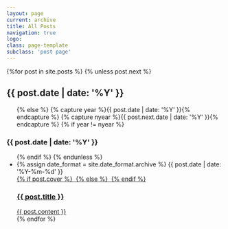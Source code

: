 ```yaml
---
layout: page
current: archive
title: All Posts
navigation: true
logo:
class: page-template
subclass: 'post page'
---
```


<article class="archive-list">
    {%for post in site.posts %}
        {% unless post.next %}
            <h2>{{ post.date | date: '%Y' }}</h2>
            <ul>
        {% else %}
            {% capture year %}{{ post.date | date: '%Y' }}{% endcapture %}
            {% capture nyear %}{{ post.next.date | date: '%Y' }}{% endcapture %}
            {% if year != nyear %}
                </ul>
                <h3>{{ post.date | date: '%Y' }}</h3>
                <ul>
            {% endif %}
        {% endunless %}
        <li>
            <div class="post-date">
                {% assign date_format = site.date_format.archive %}
                {{ post.date | date: '%Y-%m-%d' }} 
            </div>
            <a href=".{{ post.url }}" target="_blank">
            {% if post.cover %}
            <img src="{{ post.cover }}" alt="">
            {% else %}
            <img src="" alt="">
            {% endif %}
            <div class="archive-item-right">
                <h3>{{ post.title }}</h3>
                {{ post.content }}
            </div>
            </a>
        </li>
    {% endfor %}
</ul>
</article>